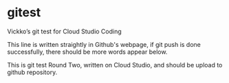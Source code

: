# gitest
Vickko’s git test for Cloud Studio Coding

  This line is written straightly in Github's webpage,
if git push is done successfully, there should be more words appear below.

This is git test Round Two, written on Cloud Studio, and should be upload to github repository.
